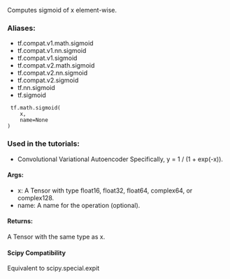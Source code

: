 Computes sigmoid of x element-wise.
### Aliases:
- tf.compat.v1.math.sigmoid
- tf.compat.v1.nn.sigmoid
- tf.compat.v1.sigmoid
- tf.compat.v2.math.sigmoid
- tf.compat.v2.nn.sigmoid
- tf.compat.v2.sigmoid
- tf.nn.sigmoid
- tf.sigmoid

```
 tf.math.sigmoid(
    x,
    name=None
)
```
### Used in the tutorials:
- Convolutional Variational Autoencoder
Specifically, y = 1 / (1 + exp(-x)).
#### Args:
- x: A Tensor with type float16, float32, float64, complex64, or complex128.
- name: A name for the operation (optional).
#### Returns:
A Tensor with the same type as x.
#### Scipy Compatibility
Equivalent to scipy.special.expit
